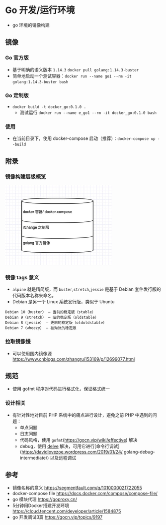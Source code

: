 # Go 开发/运行环境
* go 环境的镜像构建

## 镜像
### Go 官方版
* 基于明确的语义版本 `1.14.3`
    `docker pull golang:1.14.3-buster`
* 简单地启动一个测试容器：`docker run --name go1 --rm -it golang:1.14.3-buster bash`

### Go 定制版
* `docker build -t docker_go:0.1.0 .`
    * 测试运行 `docker run --name e_go1 --rm -it docker_go:0.1.0 bash`

### 使用
* 在当前目录下，使用 docker-compose 启动（推荐）：`docker-compose up --build`

## 附录
### 镜像构建层级概览

![](docs/docker-env-layout.jpg)

### 镜像 tags 意义
* `alpine` 就是精简版，而 `buster`,`stretch`,`jessie` 是基于 Debian 套件发行版的代码版本名称来命名。
* Debian 是另一个 Linux 系统发行版，类似于 Ubuntu

```
Debian 10（buster） — 当前的稳定版（stable）
Debian 9（stretch） — 旧的稳定版（oldstable）
Debian 8（jessie） — 更旧的稳定版（oldoldstable）
Debian 7（wheezy） — 被淘汰的稳定版
```

### 拉取镜像慢
* 可以使用国内镜像源 https://www.cnblogs.com/zhangrui153169/p/12699077.html

## 规范
* 使用 gofmt 程序对代码进行格式化，保证格式统一

### 设计相关
* 有针对性地对目前 PHP 系统中的痛点进行设计，避免之前 PHP 中遇到的问题：
    * 单点问题
    * 日志问题
    * 代码风格，使用 `gofmt`(https://gocn.vip/wiki/effective) 解决
    * debug，使用 [delve](https://github.com/go-delve/delve) 解决，可用它进行[命令行调试](https://davidlovezoe.wordpress.com/2019/01/24/ golang-debug-intermediate/) 以及远程调试

## 参考
* 镜像名称的意义 https://segmentfault.com/q/1010000021722055
* docker-compose file https://docs.docker.com/compose/compose-file/
* go 模块代理 https://goproxy.cn/
* 5分钟用Docker搭建开发环境 https://cloud.tencent.com/developer/article/1584875
* go 开发调试3篇 https://gocn.vip/topics/9197
